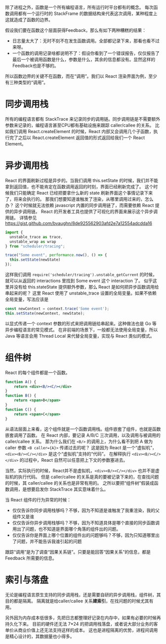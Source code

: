 除了进程之外，函数是一个所有编程语言，所有运行时平台都有的概念。
每次函数调用都有一个运行时的 StackFrame 的数据结构来代表这次调用，某种程度上这就造成了函数的边界。

假设我们要在函数这个层面获得Feedback，那么有如下两种糟糕的结果：

* 日志量太大了：无时不刻不在发生函数调用。全部都记录下来，那看也看不过来呀。
* 一个函数的调用记录啥都说明不了：假设你看到了一个错误报告，仅仅报告了最后一个被调用函数是什么，参数是什么，其余的信息都没有。显然这样的Feedback也是不够的。

所以函数边界的关键不在函数，而在“调用”。我们以 React 渲染界面为例，至少有三种类型的“调用”。

# 同步调用栈

所有的编程语言都有 StackTrace 来记录同步的调用链。同步调用链是不需要额外参数来记录的，编程语言甚至CPU都有基础设施来跟踪 caller/callee 的关系。
比如我们调用 React.createElement 的时候，React 内部又会调用几个子函数，执行完了之后以 React.createElement 返回值的形式返回给我们一个 React Element。

# 异步调用栈

React 的界面刷新过程是异步的。当我们调用 this.setState 的时候，我们并不能拿到返回值，也不能肯定在函数调用返回的时刻，界面已经刷新完成了。
这个时候我们只能确定 React 已经把要拿什么新的 state 刷新界面这个事情记录下来了，将来会执行的。
那我们想要知道谁触发了渲染，从哪里调用过来的，怎么办？
这个时候就无法依赖 javascript 内置的同步调用链了，而需要依赖 React 提供的异步调用链。
React 的开发者工具也提供了可视化的界面来展示这个异步调用链。
详情参见 https://gist.github.com/bvaughn/8de925562903afd2e7a12554adcdda16

```js
import {
  unstable_trace as trace,
  unstable_wrap as wrap
} from "scheduler/tracing";

trace("Some event", performance.now(), () => {
  this.setState(newState)
});
```

这样我们调用 `require('scheduler/tracing').unstable_getCurrent` 的时候，就可以从返回的 interactions 里找到 Some event 这个 interaction 了。
似乎这里并没有给 this.stateState 提供额外参数，那么 React 是如何把异步函数调用给串起来的呢？
这里 React 使用了 unstable_trace 设置的全局变量。如果不依赖全局变量，写法应该是

```js
const newContext = context.trace('Some event');
this.setState(newContext, newState);
```

以显式传递一个 context 参数的形式来把调用链给串起来。这种做法也是 Go 等异步编程语言的常见模式。
在非前端的场景下，一般都无法使用全局变量，所以 Java 等语言会用 Thread Local 来代替全局变量，实现与 React 类似的模式。

# 组件树

React 的每个组件都是一个函数。

```jsx
function A() {
    return <div><B/><C/></div>
}
function B() {
    return <span>B</span>
}
function C() {
    return <span>C</span>
}
```

从语法层面上来看，这个组件就是一个函数调用栈。组件嵌套了组件，也就是函数嵌套调用了函数。
在 React 内部，要记录 A/B/C 三次调用，以及调用与被调用的 caller/callee 关系。
那为什么我们在 `<B/>` 的调用上，为什么看不到把 A 做为 caller 参数 `<B caller={A}>` 传递过去的呢？
这是因为 React 是一个“虚拟机”，`<div><B/><C/></div>` 是这个“虚拟机”支持的“代码”。
在解释执行 `<div><B/><C/></div>` 的过程中，React 自然可以任意把上下文的参数塞进去。

当然，实际执行的时候，React并不是虚拟机，`<div><B/><C/></div>` 也并不是虚拟机的执行代码。
但是 caller/callee 的关系是真的要被记录下来的，在查找问题的时候，其 caller/callee 的关系也是非常有用的。
之所以要把“组件树”假装成函数调用，是想要启发你 StackTrace 其实意味着什么。

当 React 组件的行为异常的时候：

* 仅仅告诉你同步调用栈够吗？不够，因为不知道是谁触发了我重渲染，我的父组件又是谁
* 仅仅告诉你异步调用栈够吗？不够，因为不知道具体是哪个直接的同步函数调用出了问题，也不知道是界面哪个角落的组件出的问题。
* 仅仅告诉你是界面上哪个位置的组件出的问题够吗？不够，因为只知道哪里出了问题，并不能告诉我谁引起的问题

跟踪“调用”是为了调查“因果关系链”。只要是能回答“因果关系”的信息，都是 Feedback 所需要的信息。

# 索引与落盘

无论是编程语言原生支持的同步调用栈，还是需要自研的异步调用栈，组件树，其目的都是隔离。
隔离就是给caller/callee 关系**建索引**，在找问题的时候尤其有用。

另外因为内存成本低很多，先把日志都整理好记录在内存中，如果有必要的时候再持久化下来。
目前的硬件还无法 7*24 的把调用栈落盘，或者说大部分业务的客单价从商业价值上还无法支持这样的成本。
这也是进程隔离的优势，进程间调用是精心设计的，其数据量也小得多。